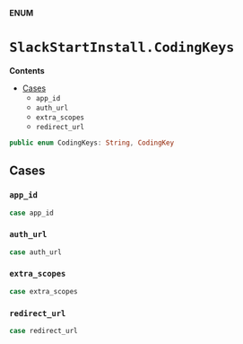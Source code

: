 **ENUM**

# `SlackStartInstall.CodingKeys`

**Contents**

- [Cases](#cases)
  - `app_id`
  - `auth_url`
  - `extra_scopes`
  - `redirect_url`

```swift
public enum CodingKeys: String, CodingKey
```

## Cases
### `app_id`

```swift
case app_id
```

### `auth_url`

```swift
case auth_url
```

### `extra_scopes`

```swift
case extra_scopes
```

### `redirect_url`

```swift
case redirect_url
```
